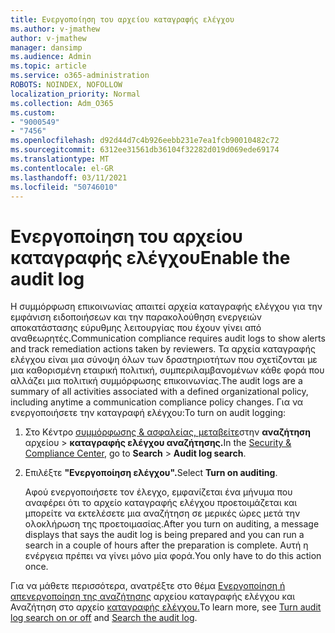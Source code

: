 ```yaml
---
title: Ενεργοποίηση του αρχείου καταγραφής ελέγχου
ms.author: v-jmathew
author: v-jmathew
manager: dansimp
ms.audience: Admin
ms.topic: article
ms.service: o365-administration
ROBOTS: NOINDEX, NOFOLLOW
localization_priority: Normal
ms.collection: Adm_O365
ms.custom:
- "9000549"
- "7456"
ms.openlocfilehash: d92d44d7c4b926eebb231e7ea1fcb90010482c72
ms.sourcegitcommit: 6312ee31561db36104f32282d019d069ede69174
ms.translationtype: MT
ms.contentlocale: el-GR
ms.lasthandoff: 03/11/2021
ms.locfileid: "50746010"
---
```

# <a name="enable-the-audit-log"></a><span data-ttu-id="e1234-102">Ενεργοποίηση του αρχείου καταγραφής ελέγχου</span><span class="sxs-lookup"><span data-stu-id="e1234-102">Enable the audit log</span></span>

<span data-ttu-id="e1234-103">Η συμμόρφωση επικοινωνίας απαιτεί αρχεία καταγραφής ελέγχου για την εμφάνιση ειδοποιήσεων και την παρακολούθηση ενεργειών αποκατάστασης εύρυθμης λειτουργίας που έχουν γίνει από αναθεωρητές.</span><span class="sxs-lookup"><span data-stu-id="e1234-103">Communication compliance requires audit logs to show alerts and track remediation actions taken by reviewers.</span></span> <span data-ttu-id="e1234-104">Τα αρχεία καταγραφής ελέγχου είναι μια σύνοψη όλων των δραστηριοτήτων που σχετίζονται με μια καθορισμένη εταιρική πολιτική, συμπεριλαμβανομένων κάθε φορά που αλλάζει μια πολιτική συμμόρφωσης επικοινωνίας.</span><span class="sxs-lookup"><span data-stu-id="e1234-104">The audit logs are a summary of all activities associated with a defined organizational policy, including anytime a communication compliance policy changes.</span></span> <span data-ttu-id="e1234-105">Για να ενεργοποιήσετε την καταγραφή ελέγχου:</span><span class="sxs-lookup"><span data-stu-id="e1234-105">To turn on audit logging:</span></span>

1. <span data-ttu-id="e1234-106">Στο Κέντρο [συμμόρφωσης & ασφαλείας, μεταβείτε](https://go.microsoft.com/fwlink/?linkid=2101341)στην **αναζήτηση** αρχείου  >  **καταγραφής ελέγχου αναζήτησης.**</span><span class="sxs-lookup"><span data-stu-id="e1234-106">In the [Security & Compliance Center](https://go.microsoft.com/fwlink/?linkid=2101341), go to **Search** > **Audit log search**.</span></span>
2. <span data-ttu-id="e1234-107">Επιλέξτε **"Ενεργοποίηση ελέγχου".**</span><span class="sxs-lookup"><span data-stu-id="e1234-107">Select **Turn on auditing**.</span></span>

    <span data-ttu-id="e1234-108">Αφού ενεργοποιήσετε τον έλεγχο, εμφανίζεται ένα μήνυμα που αναφέρει ότι το αρχείο καταγραφής ελέγχου προετοιμάζεται και μπορείτε να εκτελέσετε μια αναζήτηση σε μερικές ώρες μετά την ολοκλήρωση της προετοιμασίας.</span><span class="sxs-lookup"><span data-stu-id="e1234-108">After you turn on auditing, a message displays that says the audit log is being prepared and you can run a search in a couple of hours after the preparation is complete.</span></span> <span data-ttu-id="e1234-109">Αυτή η ενέργεια πρέπει να γίνει μόνο μία φορά.</span><span class="sxs-lookup"><span data-stu-id="e1234-109">You only have to do this action once.</span></span>

<span data-ttu-id="e1234-110">Για να μάθετε περισσότερα, ανατρέξτε στο θέμα [Ενεργοποίηση ή απενεργοποίηση της αναζήτησης](https://go.microsoft.com/fwlink/?linkid=2129077) αρχείου καταγραφής ελέγχου και Αναζήτηση στο αρχείο [καταγραφής ελέγχου.](https://go.microsoft.com/fwlink/?linkid=2123729)</span><span class="sxs-lookup"><span data-stu-id="e1234-110">To learn more, see [Turn audit log search on or off](https://go.microsoft.com/fwlink/?linkid=2129077) and [Search the audit log](https://go.microsoft.com/fwlink/?linkid=2123729).</span></span>
